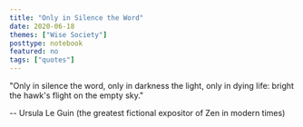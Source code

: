 ```yaml
---
title: "Only in Silence the Word"
date: 2020-06-18
themes: ["Wise Society"]
posttype: notebook
featured: no
tags: ["quotes"]
---
```


"Only in silence the word, only in darkness the light, only in dying life: bright the hawk's flight on the empty sky."

-- Ursula Le Guin (the greatest fictional expositor of Zen in modern times)
